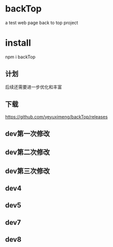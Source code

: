 # backTop
a test web page back to top project

# install
npm i backTop 

## 计划
后续还需要进一步优化和丰富

## 下载
https://github.com/yeyuximeng/backTop/releases

## dev第一次修改
## dev第二次修改
## dev第三次修改
## dev4
## dev5
## dev7
## dev8
